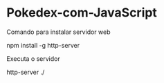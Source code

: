 # Pokedex-com-JavaScript


Comando para instalar servidor web

npm install -g http-server


Executa o servidor

http-server ./